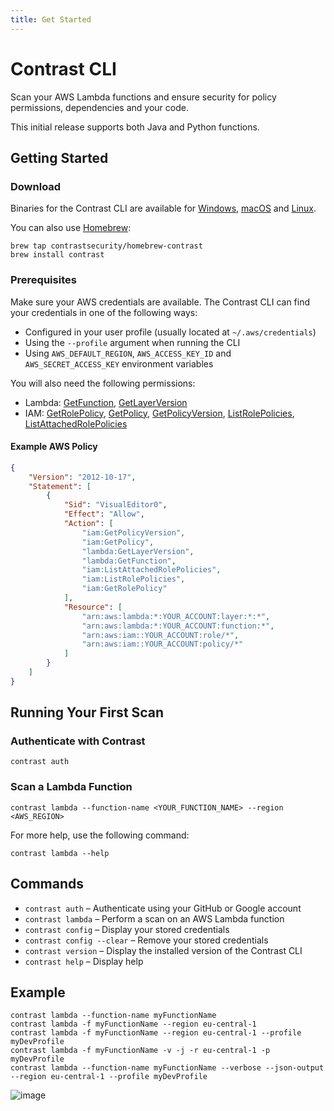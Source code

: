 ```yaml
---
title: Get Started
---
```


# Contrast CLI

Scan your AWS Lambda functions and ensure security for policy permissions, dependencies and your code.

This initial release supports both Java and Python functions.

## Getting Started

### Download

Binaries for the Contrast CLI are available for [Windows](https://github.com/contrastsecurity/contrast/releases/download/v1.0.0/contrast-1.0.0-windows.zip), [macOS](https://github.com/contrastsecurity/contrast/releases/download/v1.0.0/contrast-1.0.0-macos.tar.gz) and [Linux](https://github.com/contrastsecurity/contrast/releases/download/v1.0.0/contrast-1.0.0-linux.tar.gz).

You can also use [Homebrew](https://brew.sh/):

```shell
brew tap contrastsecurity/homebrew-contrast
brew install contrast
```

### Prerequisites

Make sure your AWS credentials are available. The Contrast CLI can find your credentials in one of the following ways:

 * Configured in your user profile (usually located at `~/.aws/credentials`)
 * Using the `--profile` argument when running the CLI
 * Using `AWS_DEFAULT_REGION`, `AWS_ACCESS_KEY_ID` and `AWS_SECRET_ACCESS_KEY` environment variables

You will also need the following permissions:

 * Lambda: [GetFunction](https://docs.aws.amazon.com/lambda/latest/dg/API_GetFunction.html), [GetLayerVersion](https://docs.aws.amazon.com/lambda/latest/dg/API_GetLayerVersion.html)
 * IAM: [GetRolePolicy](https://docs.aws.amazon.com/IAM/latest/APIReference/API_GetRolePolicy.html), [GetPolicy](https://docs.aws.amazon.com/IAM/latest/APIReference/API_GetPolicy.html), [GetPolicyVersion](https://docs.aws.amazon.com/IAM/latest/APIReference/API_GetPolicyVersion.html), [ListRolePolicies](https://docs.aws.amazon.com/IAM/latest/APIReference/API_ListRolePolicies.html), [ListAttachedRolePolicies](https://docs.aws.amazon.com/IAM/latest/APIReference/API_ListAttachedRolePolicies.html)

#### Example AWS Policy

```json
{
    "Version": "2012-10-17",
    "Statement": [
        {
            "Sid": "VisualEditor0",
            "Effect": "Allow",
            "Action": [
                "iam:GetPolicyVersion",
                "iam:GetPolicy",
                "lambda:GetLayerVersion",
                "lambda:GetFunction",
                "iam:ListAttachedRolePolicies",
                "iam:ListRolePolicies",
                "iam:GetRolePolicy"
            ],
            "Resource": [
                "arn:aws:lambda:*:YOUR_ACCOUNT:layer:*:*",
                "arn:aws:lambda:*:YOUR_ACCOUNT:function:*",
                "arn:aws:iam::YOUR_ACCOUNT:role/*",
                "arn:aws:iam::YOUR_ACCOUNT:policy/*"
            ]
        }
    ]
}
```

## Running Your First Scan

### Authenticate with Contrast

```
contrast auth
```

### Scan a Lambda Function

```
contrast lambda --function-name <YOUR_FUNCTION_NAME> --region <AWS_REGION>
```

For more help, use the following command:

```
contrast lambda --help
```

## Commands

 * `contrast auth` &ndash; Authenticate using your GitHub or Google account
 * `contrast lambda` &ndash; Perform a scan on an AWS Lambda function
 * `contrast config` &ndash; Display your stored credentials
 * `contrast config --clear` &ndash; Remove your stored credentials
 * `contrast version` &ndash; Display the installed version of the Contrast CLI
 * `contrast help` &ndash; Display help

## Example

```shell
contrast lambda --function-name myFunctionName
contrast lambda -f myFunctionName --region eu-central-1
contrast lambda -f myFunctionName --region eu-central-1 --profile myDevProfile
contrast lambda -f myFunctionName -v -j -r eu-central-1 -p myDevProfile
contrast lambda --function-name myFunctionName --verbose --json-output --region eu-central-1 --profile myDevProfile
```

![image](https://user-images.githubusercontent.com/289035/165555050-e9a709c9-f2a9-4edc-a064-8208445238bc.png)